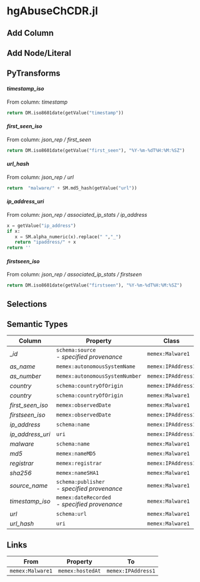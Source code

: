 # hgAbuseChCDR.jl

## Add Column

## Add Node/Literal

## PyTransforms
#### _timestamp_iso_
From column: _timestamp_
``` python
return DM.iso8601date(getValue("timestamp"))
```

#### _first_seen_iso_
From column: _json_rep / first_seen_
``` python
return DM.iso8601date(getValue("first_seen"), "%Y-%m-%dT%H:%M:%SZ")
```

#### _url_hash_
From column: _json_rep / url_
``` python
return  "malware/" + SM.md5_hash(getValue("url"))

```

#### _ip_address_uri_
From column: _json_rep / associated_ip_stats / ip_address_
``` python
x = getValue("ip_address")
if x:
   x = SM.alpha_numeric(x).replace(" ","_")
   return "ipaddress/" + x
return ''
```

#### _firstseen_iso_
From column: _json_rep / associated_ip_stats / firstseen_
``` python
return DM.iso8601date(getValue("firstseen"), "%Y-%m-%dT%H:%M:%SZ")
```


## Selections

## Semantic Types
| Column | Property | Class |
|  ----- | -------- | ----- |
| __id_ | `schema:source`<BR> - _specified provenance_ | `memex:Malware1`|
| _as_name_ | `memex:autonomousSystemName` | `memex:IPAddress1`|
| _as_number_ | `memex:autonomousSystemNumber` | `memex:IPAddress1`|
| _country_ | `schema:countryOfOrigin` | `memex:IPAddress1`|
| _country_ | `schema:countryOfOrigin` | `memex:Malware1`|
| _first_seen_iso_ | `memex:observedDate` | `memex:Malware1`|
| _firstseen_iso_ | `memex:observedDate` | `memex:IPAddress1`|
| _ip_address_ | `schema:name` | `memex:IPAddress1`|
| _ip_address_uri_ | `uri` | `memex:IPAddress1`|
| _malware_ | `schema:name` | `memex:Malware1`|
| _md5_ | `memex:nameMD5` | `memex:Malware1`|
| _registrar_ | `memex:registrar` | `memex:IPAddress1`|
| _sha256_ | `memex:nameSHA1` | `memex:Malware1`|
| _source_name_ | `schema:publisher`<BR> - _specified provenance_ | `memex:Malware1`|
| _timestamp_iso_ | `memex:dateRecorded`<BR> - _specified provenance_ | `memex:Malware1`|
| _url_ | `schema:url` | `memex:Malware1`|
| _url_hash_ | `uri` | `memex:Malware1`|


## Links
| From | Property | To |
|  --- | -------- | ---|
| `memex:Malware1` | `memex:hostedAt` | `memex:IPAddress1`|
